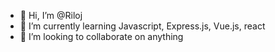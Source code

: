 - 👋 Hi, I’m @Riloj
- 🌱 I’m currently learning Javascript, Express.js, Vue.js, react
- 💞️ I’m looking to collaborate on anything


<!---
Riloj/Riloj is a ✨ special ✨ repository because its `README.md` (this file) appears on your GitHub profile.
You can click the Preview link to take a look at your changes.
--->
